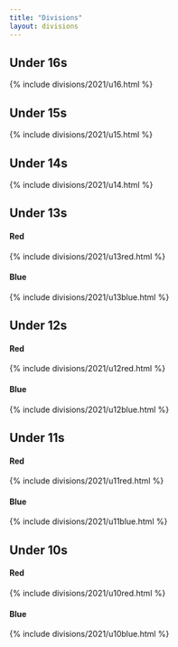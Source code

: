 ```yaml
---
title: "Divisions"
layout: divisions
---
```


<h2 id="u16"> Under 16s</h2>
{% include divisions/2021/u16.html %}

<h2 id="u15"> Under 15s</h2>
{% include divisions/2021/u15.html %}

<h2 id="u14"> Under 14s</h2>
{% include divisions/2021/u14.html %}

<h2 id="u13"> Under 13s</h2>
<h4>Red</h4>
{% include divisions/2021/u13red.html %}

<h4>Blue</h4>
{% include divisions/2021/u13blue.html %}

<h2 id="u12"> Under 12s</h2>
<h4>Red</h4>
{% include divisions/2021/u12red.html %}

<h4>Blue</h4>
{% include divisions/2021/u12blue.html %}

<h2 id="u11"> Under 11s</h2>
<h4>Red</h4>
{% include divisions/2021/u11red.html %}

<h4>Blue</h4>
{% include divisions/2021/u11blue.html %}

<h2 id="u10"> Under 10s</h2>
<h4>Red</h4>
{% include divisions/2021/u10red.html %}

<h4>Blue</h4>
{% include divisions/2021/u10blue.html %}
